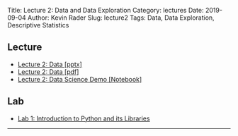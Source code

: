 Title: Lecture 2: Data and Data Exploration
Category: lectures
Date: 2019-09-04
Author: Kevin Rader
Slug: lecture2
Tags: Data, Data Exploration, Descriptive Statistics



## Lecture

- [Lecture 2: Data [pptx]]({attach}presentation/Lecture2_Data.pptx )
- [Lecture 2: Data [pdf]]({attach}presentation/Lecture2_Data.pdf )
- [Lecture 2: Data Science Demo [Notebook]]({static}notes/Lecture2_Notebook.ipynb)


## Lab

- [Lab 1: Introduction to Python and its Libraries]({static}../../labs/lab01/notebook/cs109a_lab1_intro.ipynb)

<hr>
